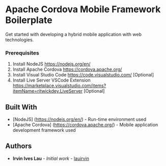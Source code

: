 # Apache Cordova Mobile Framework Boilerplate
Get started with developing a hybrid mobile application with web technologies.
 
### Prerequisites
1. Install NodeJS https://nodejs.org/en/
2. Install Apache Cordova https://cordova.apache.org/
3. Install Visual Studio Code https://code.visualstudio.com/ [Optional]
4. Install Live Server VSCode Extension https://marketplace.visualstudio.com/items?itemName=ritwickdey.LiveServer [Optional]

## Built With
* [NodeJS] (https://nodejs.org/en/) - Run-time environment used
* [Apache Cordova] (https://cordova.apache.org/) - Mobile application development framework used

## Authors
* **Irvin Ives Lau** - *Initial work* - [lauirvin](https://github.com/lauirvin)
